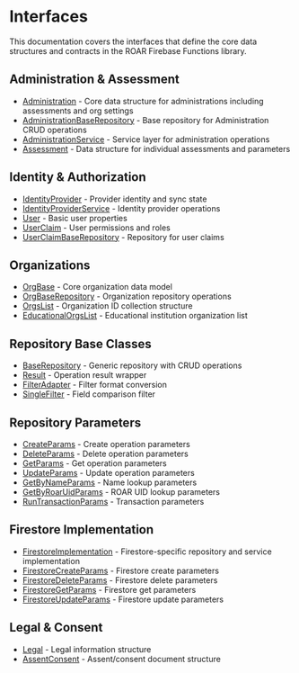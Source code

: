 # Interfaces
This documentation covers the interfaces that define the core data structures and contracts in the ROAR Firebase Functions library.

## Administration & Assessment
- [Administration](interfaces/Administration.md) - Core data structure for administrations including assessments and org settings
- [AdministrationBaseRepository](interfaces/AdministrationBaseRepository.md) - Base repository for Administration CRUD operations
- [AdministrationService](interfaces/AdministrationService.md) - Service layer for administration operations
- [Assessment](interfaces/Assessment.md) - Data structure for individual assessments and parameters

## Identity & Authorization
- [IdentityProvider](interfaces/IdentityProvider.md) - Provider identity and sync state
- [IdentityProviderService](interfaces/IdentityProviderService.md) - Identity provider operations
- [User](interfaces/User.md) - Basic user properties
- [UserClaim](interfaces/UserClaim.md) - User permissions and roles
- [UserClaimBaseRepository](interfaces/UserClaimBaseRepository.md) - Repository for user claims

## Organizations
- [OrgBase](interfaces/OrgBase.md) - Core organization data model
- [OrgBaseRepository](interfaces/OrgBaseRepository.md) - Organization repository operations
- [OrgsList](interfaces/OrgsList.md) - Organization ID collection structure
- [EducationalOrgsList](interfaces/EducationalOrgsList.md) - Educational institution organization list

## Repository Base Classes
- [BaseRepository](interfaces/BaseRepository.md) - Generic repository with CRUD operations
- [Result](interfaces/Result.md) - Operation result wrapper
- [FilterAdapter](interfaces/FilterAdapter.md) - Filter format conversion
- [SingleFilter](interfaces/SingleFilter.md) - Field comparison filter

## Repository Parameters
- [CreateParams](interfaces/CreateParams.md) - Create operation parameters
- [DeleteParams](interfaces/DeleteParams.md) - Delete operation parameters
- [GetParams](interfaces/GetParams.md) - Get operation parameters
- [UpdateParams](interfaces/UpdateParams.md) - Update operation parameters
- [GetByNameParams](interfaces/GetByNameParams.md) - Name lookup parameters
- [GetByRoarUidParams](interfaces/GetByRoarUidParams.md) - ROAR UID lookup parameters
- [RunTransactionParams](interfaces/RunTransactionParams.md) - Transaction parameters

## Firestore Implementation
- [FirestoreImplementation](interfaces/FirestoreImplementation.md) - Firestore-specific repository and service implementation
- [FirestoreCreateParams](interfaces/FirestoreCreateParams.md) - Firestore create parameters
- [FirestoreDeleteParams](interfaces/FirestoreDeleteParams.md) - Firestore delete parameters
- [FirestoreGetParams](interfaces/FirestoreGetParams.md) - Firestore get parameters
- [FirestoreUpdateParams](interfaces/FirestoreUpdateParams.md) - Firestore update parameters

## Legal & Consent
- [Legal](interfaces/Legal.md) - Legal information structure
- [AssentConsent](interfaces/AssentConsent.md) - Assent/consent document structure
